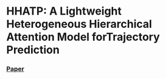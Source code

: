 # HHATP: A Lightweight Heterogeneous Hierarchical Attention Model forTrajectory Prediction
### [Paper](https://arxiv.org/abs/2307.14187](https://link.springer.com/chapter/10.1007/978-981-97-8792-0_9)) 
